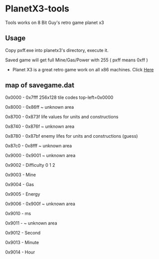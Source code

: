 # PlanetX3-tools
Tools works on 8 Bit Guy's retro game planet x3

Usage
--

Copy pxff.exe into planetx3's directory, execute it.

Saved game will get full Mine/Gas/Power with 255 ( pxff means 0xff )


* Planet X3 is a great retro game work on all x86 machines. Click [Here](http://www.the8bitguy.com/product/planet-x3-for-ms-dos-computers/)


map of savegame.dat
--

0x0000 - 0x7fff  256x128 tile codes top-left=0x0000

0x8000 - 0x86ff  ~ unknown area

0x8700 - 0x873f  life values for units and constructions

0x8740 - 0x876f  ~ unknown area

0x8780 - 0x87bf  enemy lifes for units and constructions (guess)

0x87c0 - 0x8fff  ~ unknown area

0x9000 - 0x9001  ~ unknown area

0x9002 -           Difficulty 0 1 2

0x9003 -           Mine

0x9004 -           Gas

0x9005 -           Energy

0x9006 - 0x900f ~ unknown area

0x9010 -          ms

0x9011 -        ~ unknown area

0x9012 -          Second

0x9013 -          Minute

0x9014 -          Hour

